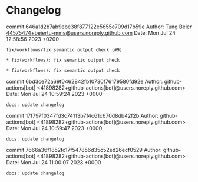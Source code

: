 # Changelog













































commit 646a1d2b7ab9ebe38f877122e5655c709d17b59e
Author: Tung Beier <44575474+beiertu-mms@users.noreply.github.com>
Date:   Mon Jul 24 12:58:56 2023 +0200

    fix/workflows/fix semantic output check (#9)
    
    * fix(workflows): fix semantic output check
    
    * fix(workflows): fix semantic output check

commit 6bd3ce72a69f0462842fb10730f76179580fd92e
Author: github-actions[bot] <41898282+github-actions[bot]@users.noreply.github.com>
Date:   Mon Jul 24 10:59:24 2023 +0000

    docs: update changelog

commit 17f797f0347fd3c74113b7f4c61c670d8db42f2b
Author: github-actions[bot] <41898282+github-actions[bot]@users.noreply.github.com>
Date:   Mon Jul 24 10:59:47 2023 +0000

    docs: update changelog

commit 7666a36f1852fc17f547856d35c52ed26ecf0529
Author: github-actions[bot] <41898282+github-actions[bot]@users.noreply.github.com>
Date:   Mon Jul 24 11:00:07 2023 +0000

    docs: update changelog
